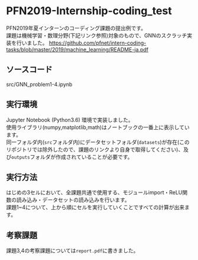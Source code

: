 # PFN2019-Internship-coding_test
PFN2019年夏インターンのコーディング課題の提出例です。<br>
課題は機械学習・数理分野(下記リンク参照)対象のもので、GNNのスクラッチ実装を行いました。
https://github.com/pfnet/intern-coding-tasks/blob/master/2019/machine_learning/README-ja.pdf <br>

## ソースコード<br>
src/GNN_problem1-4.ipynb

## 実行環境<br>
Jupyter Notebook (Python3.6) 環境で実装しました。<br>
使用ライブラリ(numpy,matplotlib,math)はノートブックの一番上に表示しています。<br>
同一フォルダ内(`src`フォルダ内)にデータセットフォルダ(`datasets`)が存在(このリポジトリでは除外したので、課題のリンクより自身で取得してください)、及び`outputs`フォルダが作成されていることが必要です。

## 実行方法<br>
はじめの3セルにおいて、全課題共通で使用する、モジュールimport・ReLU関数の読み込み・データセットの読み込みを行います。<br>
課題1~4について、上から順にセルを実行していくことですべての計算が出来ます。

## 考察課題<br>
課題3,4の考察課題については`report.pdf`に書きました。
